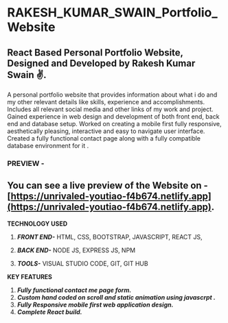 # RAKESH_KUMAR_SWAIN_Portfolio_Website
 ## React Based Personal Portfolio Website, Designed and Developed by Rakesh Kumar Swain ✌.
A personal portfolio website that provides information about what i do and my other relevant details like skills, experience and accomplishments. Includes all relevant social media and other links of my work and project. Gained experience in web design and development of both front end, back end and database setup. Worked on creating a mobile first fully responsive, aesthetically pleasing, interactive and easy to navigate user interface. Created a fully functional contact page along with a fully compatible database environment for it .
 
 
 ### PREVIEW - 
 ## You can see a live preview of the Website on - [https://unrivaled-youtiao-f4b674.netlify.app](https://unrivaled-youtiao-f4b674.netlify.app).
 
 **TECHNOLOGY USED**
 1. ***FRONT END-*** 
    HTML,
    CSS,
    BOOTSTRAP,
    JAVASCRIPT,
    REACT JS,
 
 2. ***BACK END-***
    NODE JS,
    EXPRESS JS,
    NPM


3. ***TOOLS-***
   VISUAL STUDIO CODE,
   GIT,
   GIT HUB


 **KEY FEATURES**
 1. ***Fully functional contact me page form.***
 2. ***Custom hand coded on scroll and static animation using javascrpt .***
 3. ***Fully Responsive mobile first web application design.*** 
 4. ***Complete React build.***
